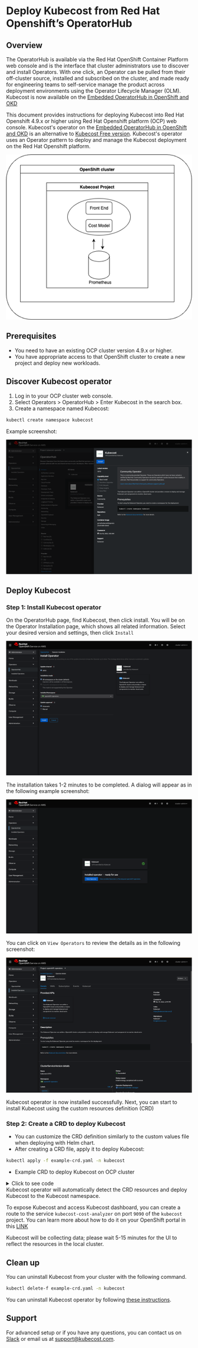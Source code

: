 # Deploy Kubecost from Red Hat Openshift’s OperatorHub

## Overview

The OperatorHub is available via the Red Hat OpenShift Container Platform web console and is the interface that cluster administrators use to discover and install Operators. With one click, an Operator can be pulled from their off-cluster source, installed and subscribed on the cluster, and made ready for engineering teams to self-service manage the product across deployment environments using the Operator Lifecycle Manager (OLM). Kubecost is now available on the [Embedded OperatorHub in OpenShift and OKD](https://github.com/redhat-openshift-ecosystem/community-operators-prod/tree/main/operators)

This document provides instructions for deploying Kubecost into Red Hat Openshift 4.9.x or higher using Red Hat Openshift platform (OCP) web console. Kubecost's operator on the [Embedded OperatorHub in OpenShift and OKD](https://github.com/redhat-openshift-ecosystem/community-operators-prod/tree/main/operators) is an alternative to [Kubecost Free version](https://guide.kubecost.com/hc/en-us/articles/8292513994903-OpenCost-Product-Comparison). Kubecost's operator uses an Operator pattern to deploy and manage the Kubecost deployment on the Red Hat Openshift platform.

![Standard deployment](https://raw.githubusercontent.com/kubecost/docs/main/images/ocp-standard.png)

## Prerequisites

- You need to have an existing OCP cluster version 4.9.x or higher.
- You have appropriate access to that OpenShift cluster to create a new project and deploy new workloads.

## Discover Kubecost operator

1. Log in to your OCP cluster web console.
2. Select Operators > OperatorHub > Enter Kubecost in the search box.
3. Create a namespace named Kubecost:

```bash
kubectl create namespace kubecost
```

Example screenshot:

![Discovery](https://raw.githubusercontent.com/kubecost/docs/main/images/ocp-operator-discovery.png)

## Deploy Kubecost

### **Step 1:** Install Kubecost operator

On the OperatorHub page, find Kubecost, then click install. You will be on the Operator Installation page, which shows all related information. Select your desired version and settings, then click `Install`

![Installation step 1a](https://raw.githubusercontent.com/kubecost/docs/main/images/ocp-operator-installation-step-1.png)

The installation takes 1-2 minutes to be completed. A dialog will appear as in the following example screenshot:

![Installation step 1b](https://raw.githubusercontent.com/kubecost/docs/main/images/ocp-operator-installation-step-1b.png)

You can click on `View Operators` to review the details as in the following screenshot:

![Installation step 1b](https://raw.githubusercontent.com/kubecost/docs/main/images/ocp-operator-installation-step-1c.png)

Kubecost operator is now installed successfully. Next, you can start to install Kubecost using the custom resources definition (CRD)

### Step 2: Create a CRD to deploy Kubecost

- You can customize the CRD definition similarly to the custom values file when deploying with Helm chart.
- After creating a CRD file, apply it to deploy Kubecost:

```bash
kubectl apply -f example-crd.yaml -n kubecost
```
  
- Example CRD to deploy Kubecost on OCP cluster

<details>
  <summary>Click to see code</summary>

```yaml
apiVersion: charts.kubecost.com/v1alpha1
kind: CostAnalyzer
metadata:
  name: kubecost
spec:
  # Default values copied from <project_dir>/helm-charts/cost-analyzer/values.yaml
  openshiftDeployment: true
  affinity: {}
  awsstore:
    createServiceAccount: false
    useAwsStore: false
  clusterController:
    enabled: false
    image: gcr.io/kubecost1/cluster-controller:v0.1.0
    imagePullPolicy: Always
  extraVolumeMounts: []
  extraVolumes: []
  kubecostProductConfigs:
    clusterName: your-ocp-cluser
  prometheus:
    nodeExporter:
      enabled: false
    serviceAccounts:
      nodeExporter:
        create: false
    kube-state-metrics:
      disabled: true
    server:
      global:
        external_labels:
          cluster_id: your-ocp-cluser
  global:
    additionalLabels: {}
    assetReports:
      enabled: false
      reports:
      - accumulate: false
        aggregateBy: type
        filters:
        - property: cluster
          value: your-ocp-cluser
        title: Example Asset Report 0
        window: today
    grafana:
      domainName: cost-analyzer-grafana.default.svc
      enabled: false
      proxy: false
      scheme: http
    notifications:
      alertmanager:
        enabled: false
        fqdn: http://cost-analyzer-prometheus-server.default.svc
    podAnnotations: {}
    prometheus:
      enabled: true
      fqdn: http://cost-analyzer-prometheus-server.default.svc
    savedReports:
      enabled: false
      reports:
      - accumulate: false
        aggregateBy: namespace
        filters:
        - property: cluster
          value: cluster-one,cluster*
        - property: namespace
          value: kubecost
        idle: separate
        title: Example Saved Report 0
        window: today
      - accumulate: false
        aggregateBy: controllerKind
        filters:
        - property: label
          value: app:cost*,environment:kube*
 ```

</details>
Kubecost operator will automatically detect the CRD resources and deploy Kubecost to the Kubecost namespace. 

To expose Kubecost and access Kubecost dashboard, you can create a route to the service `kubecost-cost-analyzer` on port `9090` of the `kubecost` project. You can learn more about how to do it on your OpenShift portal in this [LINK](https://docs.openshift.com/container-platform/3.11/dev_guide/routes.html#:~:text=to%20the%20router.-,Creating%20Routes,Applications%20section%20of%20the%20navigation.&text=The%20new%20route%20inherits%20the,using%20the%20%2D%2Dname%20option.)

Kubecost will be collecting data; please wait 5-15 minutes for the UI to reflect the resources in the local cluster.

## Clean up

You can uninstall Kubecost from your cluster with the following command.

```bash
kubectl delete-f example-crd.yaml -n kubecost
```

You can uninstall Kubecost operator by following [these instructions](https://access.redhat.com/documentation/en-us/openshift_container_platform/4.2/html/operators/olm-deleting-operators-from-a-cluster). 

## Support

For advanced setup or if you have any questions, you can contact us on [Slack](https://join.slack.com/t/kubecost/shared_invite/enQtNTA2MjQ1NDUyODE5LWFjYzIzNWE4MDkzMmUyZGU4NjkwMzMyMjIyM2E0NGNmYjExZjBiNjk1YzY5ZDI0ZTNhZDg4NjlkMGRkYzFlZTU) or email us at [support@kubecost.com](support@kubecost.com).
